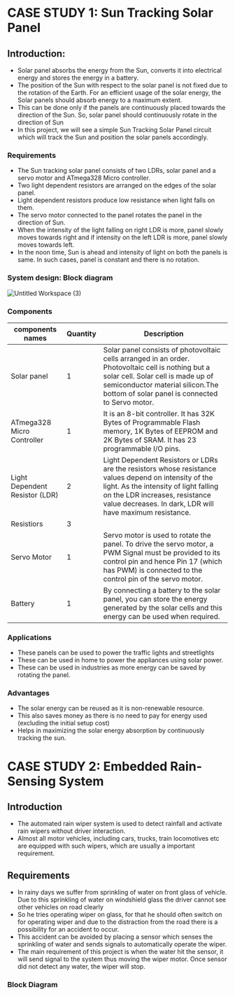 # CASE STUDY 1: Sun Tracking Solar Panel



## Introduction:
- Solar panel absorbs the energy from the Sun, converts it into electrical energy and stores the energy in a battery.
- The position of the Sun with respect to the solar panel is not fixed due to the rotation of the Earth. For an efficient usage of the solar energy, the Solar panels should absorb energy to a maximum extent.
- This can be done only if the panels are continuously placed towards the direction of the Sun. So, solar panel should continuously rotate in the direction of Sun
- In this project, we will see a simple Sun Tracking Solar Panel circuit which will track the Sun and position the solar panels accordingly.




### Requirements
- The Sun tracking solar panel consists of two LDRs, solar panel and a servo motor and ATmega328 Micro controller.
- Two light dependent resistors are arranged on the edges of the solar panel. 
- Light dependent resistors produce low resistance when light falls on them. 
- The servo motor connected to the panel rotates the panel in the direction of Sun.
- When the intensity of the light falling on right LDR is more, panel slowly moves towards right and if intensity on the left LDR is more, panel slowly moves towards left. 
- In the noon time, Sun is ahead and intensity of light on both the panels is same. In such cases, panel is constant and there is no rotation.




### System design: Block diagram
![Untitled Workspace (3)](https://user-images.githubusercontent.com/98951784/154855221-c4299d8f-b358-4bb0-828d-4e973ce57364.jpg)




### Components 
| components names| Quantity|Description|
|-----------------|---------|-----------|
| Solar panel|1|Solar panel consists of photovoltaic cells arranged in an order. Photovoltaic cell is nothing but a solar cell. Solar cell is made up of semiconductor material silicon.The bottom of solar panel is connected to Servo motor.|
|ATmega328 Micro Controller|1|It is an 8-bit controller. It has 32K Bytes of Programmable Flash memory, 1K Bytes of EEPROM and 2K Bytes of SRAM. It has 23 programmable I/O pins.|
|Light Dependent Resistor (LDR)|2|Light Dependent Resistors or LDRs are the resistors whose resistance values depend on intensity of the light. As the intensity of light falling on the LDR increases, resistance value decreases. In dark, LDR will have maximum resistance.|
|Resistiors|3| |
|Servo Motor|1|Servo motor is used to rotate the panel. To drive the servo motor, a PWM Signal must be provided to its control pin and hence Pin 17 (which has PWM) is connected to the control pin of the servo motor.|
|Battery|1|By connecting a battery to the solar panel, you can store the energy generated by the solar cells and this energy can be used when required.|





### Applications
- These panels can be used to power the traffic lights and streetlights
- These can be used in home to power the appliances using solar power.
- These can be used in industries as more energy can be saved by rotating the panel.



### Advantages
- The solar energy can be reused as it is non-renewable resource.
- This also saves money as there is no need to pay for energy used (excluding the initial setup cost)
- Helps in maximizing the solar energy absorption by continuously tracking the sun.






# CASE STUDY 2: Embedded Rain-Sensing System


## Introduction
- The automated rain wiper system is used to detect rainfall and activate 
rain wipers without driver interaction. 
- Almost all motor vehicles, including cars, trucks, train locomotives etc are equipped with such wipers, which are usually a important requirement.


## Requirements
- In rainy days we suffer from sprinkling of water on front glass of vehicle. 
Due to this sprinkling of water on windshield glass the driver cannot see other vehicles on road clearly
- So he tries operating wiper on glass, for that
he should often switch on for operating wiper and due to the distraction from the road there is a possibility for an accident to occur.
- This accident can be avoided by placing a sensor which senses the sprinkling of water and sends signals to automatically operate the wiper.
- The main requirement of this project is when the water hit the sensor, it will send signal to the system thus moving the
wiper motor. Once sensor did not detect any water, the wiper will stop.

### Block Diagram


